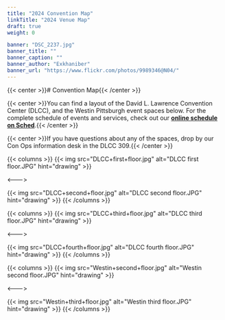 ```yaml
---
title: "2024 Convention Map"
linkTitle: "2024 Venue Map"
draft: true
weight: 0

banner: "DSC_2237.jpg"
banner_title: ""
banner_caption: ""
banner_author: "Exkhaniber"
banner_url: "https://www.flickr.com/photos/9989346@N04/"
---
```


{{< center >}}# Convention Map{{< /center >}}

{{< center >}}You can find a layout of the David L. Lawrence Convention Center (DLCC), and the Westin Pittsburgh event spaces below. For the complete schedule of events and services, check out our [**online schedule on Sched**](https://anthrocon.sched.com).{{< /center >}}

{{< center >}}If you have questions about any of the spaces, drop by our Con Ops information desk in the DLCC 309.{{< /center >}}

{{< columns >}}
{{< img src="DLCC+first+floor.jpg" alt="DLCC first floor.JPG" hint="drawing" >}}

<--->

{{< img src="DLCC+second+floor.jpg" alt="DLCC second floor.JPG" hint="drawing" >}}
{{< /columns >}}

{{< columns >}}
{{< img src="DLCC+third+floor.jpg" alt="DLCC third floor.JPG" hint="drawing" >}}

<--->

{{< img src="DLCC+fourth+floor.jpg" alt="DLCC fourth floor.JPG" hint="drawing" >}}
{{< /columns >}}

{{< columns >}}
{{< img src="Westin+second+floor.jpg" alt="Westin second floor.JPG" hint="drawing" >}}

<--->

{{< img src="Westin+third+floor.jpg" alt="Westin third floor.JPG" hint="drawing" >}}
{{< /columns >}}
